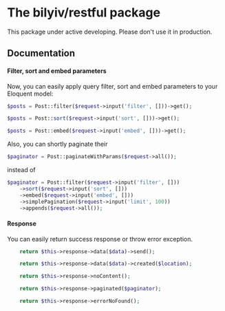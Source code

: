# The bilyiv/restful package
This package under active developing. Please don't use it in production.

## Documentation

#### Filter, sort and embed parameters
Now, you can easily apply query filter, sort and embed parameters to  your Eloquent  model:

```php
$posts = Post::filter($request->input('filter', []))->get();
```

```php
$posts = Post::sort($request->input('sort', []))->get();
```

```php
$posts = Post::embed($request->input('embed', []))->get();
```

Also, you can shortly paginate their
 
```php
$paginator = Post::paginateWithParams($request->all());
```

instead of

```php
$paginator = Post::filter($request->input('filter', []))
    ->sort($request->input('sort', []))
    ->embed($request->input('embed', []))
    ->simplePagination($request->input('limit', 100))
    ->appends($request->all());
```

#### Response
You can easily return success response or throw error exception.

```php
    return $this->response->data($data)->send();
```

```php
    return $this->response->data($data)->created($location);
```

```php
    return $this->response->noContent();
```

```php
    return $this->response->paginated($paginator);
```

```php
    return $this->response->errorNoFound();
```